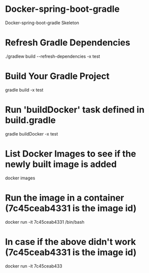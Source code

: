 # Docker-spring-boot-gradle
Docker-spring-boot-gradle Skeleton

# Refresh Gradle Dependencies
./gradlew build  --refresh-dependencies -x test

# Build Your Gradle Project
gradle build -x test

# Run 'buildDocker' task defined in build.gradle
gradle buildDocker -x test

# List Docker Images to see if the newly built image is added
docker images

# Run the image in a container (7c45ceab4331 is the image id)
docker run -it 7c45ceab4331 /bin/bash

# In case if the above didn't work (7c45ceab4331 is the image id)
docker run -it 7c45ceab433

